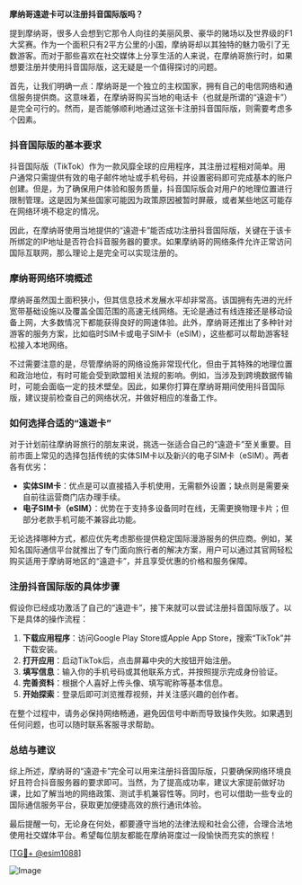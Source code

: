 **摩纳哥遠遊卡可以注册抖音国际版吗？**

提到摩纳哥，很多人会想到它那令人向往的美丽风景、豪华的赌场以及世界级的F1大奖赛。作为一个面积只有2平方公里的小国，摩纳哥却以其独特的魅力吸引了无数游客。而对于那些喜欢在社交媒体上分享生活的人来说，在摩纳哥旅行时，如果想要注册并使用抖音国际版，这无疑是一个值得探讨的问题。

首先，让我们明确一点：摩纳哥是一个独立的主权国家，拥有自己的电信网络和通信服务提供商。这意味着，在摩纳哥购买当地的电话卡（也就是所谓的“遠遊卡”）是完全可行的。然而，是否能够顺利地通过这张卡注册抖音国际版，则需要考虑多个因素。

### **抖音国际版的基本要求**

抖音国际版（TikTok）作为一款风靡全球的应用程序，其注册过程相对简单。用户通常只需提供有效的电子邮件地址或手机号码，并设置密码即可完成基本的账户创建。但是，为了确保用户体验和服务质量，抖音国际版会对用户的地理位置进行限制管理。这是因为某些国家可能因为政策原因被暂时屏蔽，或者某些地区可能存在网络环境不稳定的情况。

因此，在摩纳哥使用当地提供的“遠遊卡”能否成功注册抖音国际版，关键在于该卡所绑定的IP地址是否符合抖音服务器的要求。如果摩纳哥的网络条件允许正常访问国际互联网，那么理论上是完全可以实现注册的。

### **摩纳哥网络环境概述**

摩纳哥虽然国土面积狭小，但其信息技术发展水平却非常高。该国拥有先进的光纤宽带基础设施以及覆盖全国范围的高速无线网络。无论是通过有线连接还是移动设备上网，大多数情况下都能获得良好的网速体验。此外，摩纳哥还推出了多种针对游客的服务方案，比如临时SIM卡或电子SIM卡（eSIM），这些都可以帮助游客轻松接入本地网络。

不过需要注意的是，尽管摩纳哥的网络设施非常现代化，但由于其特殊的地理位置和政治地位，有时可能会受到欧盟相关法规的影响。例如，当涉及到跨境数据传输时，可能会面临一定的技术壁垒。因此，如果你打算在摩纳哥期间使用抖音国际版，建议提前检查自己的网络状况，并做好相应的准备工作。

### **如何选择合适的“遠遊卡”**

对于计划前往摩纳哥旅行的朋友来说，挑选一张适合自己的“遠遊卡”至关重要。目前市面上常见的选择包括传统的实体SIM卡以及新兴的电子SIM卡（eSIM）。两者各有优劣：

- **实体SIM卡**：优点是可以直接插入手机使用，无需额外设置；缺点则是需要亲自前往运营商门店办理手续。
- **电子SIM卡（eSIM）**：优势在于支持多设备同时在线，无需更换物理卡片；但部分老款手机可能不兼容此功能。

无论选择哪种方式，都应优先考虑那些提供稳定国际漫游服务的供应商。例如，某知名国际通信平台就推出了专门面向旅行者的解决方案，用户可以通过其官网轻松购买适用于摩纳哥地区的“遠遊卡”，并且享受优惠的价格和服务保障。

### **注册抖音国际版的具体步骤**

假设你已经成功激活了自己的“遠遊卡”，接下来就可以尝试注册抖音国际版了。以下是具体的操作流程：

1. **下载应用程序**：访问Google Play Store或Apple App Store，搜索“TikTok”并下载安装。
2. **打开应用**：启动TikTok后，点击屏幕中央的大按钮开始注册。
3. **填写信息**：输入你的手机号码或其他联系方式，并按照提示完成身份验证。
4. **完善资料**：根据个人喜好上传头像、填写昵称等基本信息。
5. **开始探索**：登录后即可浏览推荐视频，并关注感兴趣的创作者。

在整个过程中，请务必保持网络畅通，避免因信号中断而导致操作失败。如果遇到任何问题，也可以随时联系客服寻求帮助。

### **总结与建议**

综上所述，摩纳哥的“遠遊卡”完全可以用来注册抖音国际版，只要确保网络环境良好且符合抖音服务器的要求即可。当然，为了提高成功率，建议大家提前做好功课，比如了解当地的网络政策、测试手机兼容性等。同时，也可以借助一些专业的国际通信服务平台，获取更加便捷高效的旅行通讯体验。

最后提醒一句，无论身在何处，都要遵守当地的法律法规和社会公德，合理合法地使用社交媒体平台。希望每位朋友都能在摩纳哥度过一段愉快而充实的旅程！

[[TG💪+ @esim1088](https://t.me/s/esim1088)]

![Image](https://i.postimg.cc/4NQfJmqS/Snipaste-2025-05-13-00-14-12.png)